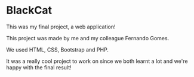# BlackCat
This was my final project, a web application!

This project was made by me and my colleague Fernando Gomes.

We used HTML, CSS, Bootstrap and PHP.

It was a really cool project to work on since we both learnt a lot and we're happy with the final result!
